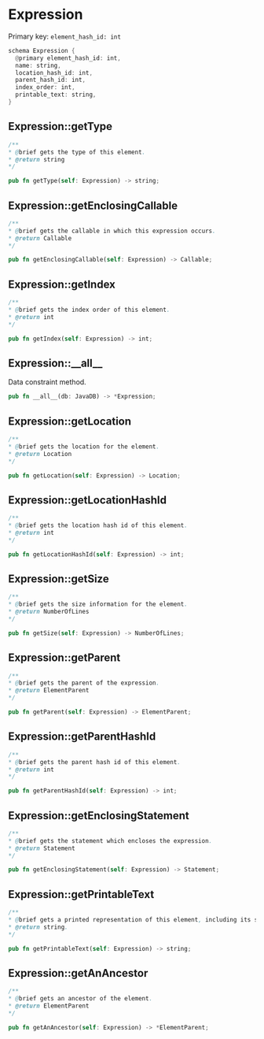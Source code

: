 # Expression

Primary key: `element_hash_id: int`

```rust
schema Expression {
  @primary element_hash_id: int,
  name: string,
  location_hash_id: int,
  parent_hash_id: int,
  index_order: int,
  printable_text: string,
}
```
## Expression::getType

```java
/**
* @brief gets the type of this element.
* @return string
*/
```
```rust
pub fn getType(self: Expression) -> string;
```
## Expression::getEnclosingCallable

```java
/**
* @brief gets the callable in which this expression occurs.
* @return Callable 
*/
```
```rust
pub fn getEnclosingCallable(self: Expression) -> Callable;
```
## Expression::getIndex

```java
/**
* @brief gets the index order of this element.
* @return int
*/
```
```rust
pub fn getIndex(self: Expression) -> int;
```
## Expression::\_\_all\_\_

Data constraint method.

```rust
pub fn __all__(db: JavaDB) -> *Expression;
```
## Expression::getLocation

```java
/**
* @brief gets the location for the element.
* @return Location
*/
```
```rust
pub fn getLocation(self: Expression) -> Location;
```
## Expression::getLocationHashId

```java
/**
* @brief gets the location hash id of this element.
* @return int
*/
```
```rust
pub fn getLocationHashId(self: Expression) -> int;
```
## Expression::getSize

```java
/**
* @brief gets the size information for the element.
* @return NumberOfLines
*/
```
```rust
pub fn getSize(self: Expression) -> NumberOfLines;
```
## Expression::getParent

```java
/**
* @brief gets the parent of the expression.
* @return ElementParent 
*/
```
```rust
pub fn getParent(self: Expression) -> ElementParent;
```
## Expression::getParentHashId

```java
/**
* @brief gets the parent hash id of this element.
* @return int
*/
```
```rust
pub fn getParentHashId(self: Expression) -> int;
```
## Expression::getEnclosingStatement

```java
/**
* @brief gets the statement which encloses the expression.
* @return Statement 
*/
```
```rust
pub fn getEnclosingStatement(self: Expression) -> Statement;
```
## Expression::getPrintableText

```java
/**
* @brief gets a printed representation of this element, including its structure where applicable.
* @return string.
*/
```
```rust
pub fn getPrintableText(self: Expression) -> string;
```
## Expression::getAnAncestor

```java
/**
* @brief gets an ancestor of the element.
* @return ElementParent 
*/
```
```rust
pub fn getAnAncestor(self: Expression) -> *ElementParent;
```
